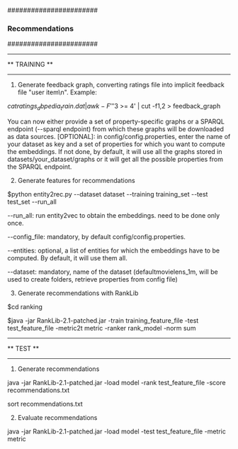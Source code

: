 #######################
### Recommendations ###
#######################

**************
** TRAINING **
**************

1) Generate feedback graph, converting ratings file into implicit feedback file "user item\n". Example:

$cat ratings_dbpedia_train.dat | awk -F' ' '$3 >= 4' | cut -f1,2 > feedback_graph

You can now either provide a set of property-specific graphs or a SPARQL endpoint (--sparql endpoint) from which these graphs will be downloaded as data sources. 
[OPTIONAL]: in config/config.properties, enter the name of your dataset as key and a set of properties for which you want to compute the embeddings. 
If not done, by default, it will use all the graphs stored in datasets/your_dataset/graphs or it will get all the possible properties from the SPARQL endpoint.


2) Generate features for recommendations

$python entity2rec.py --dataset dataset --training training_set --test test_set --run_all

--run_all: run entity2vec to obtain the embeddings. need to be done only once.

--config_file: mandatory, by default config/config.properties.

--entities: optional, a list of entities for which the embeddings have to be computed. By default, it will use them all.

--dataset: mandatory, name of the dataset (defaultmovielens_1m, will be used to create folders, retrieve properties from config file)

3) Generate recommendations with RankLib

$cd ranking

$java -jar RankLib-2.1-patched.jar -train training_feature_file -test test_feature_file -metric2t metric -ranker rank_model -norm sum


**********
** TEST **
**********

1) Generate recommendations

java -jar RankLib-2.1-patched.jar -load model -rank test_feature_file -score recommendations.txt

sort recommendations.txt

2) Evaluate recommendations

java -jar RankLib-2.1-patched.jar -load model -test test_feature_file -metric metric
